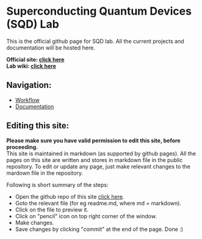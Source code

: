# Superconducting Quantum Devices (SQD) Lab    

This is the official github page for SQD lab. All the current projects and documentation will be hosted here.
    
**Official site: [click here](https://sqd.equs.org/)**   
**Lab wiki: [click here](http://smp-web03.smp.uq.edu.au/EQuS-SQDLab/index.php/Main_Page)**

## Navigation:    

* [Workflow](./workflow/readme.md)
* [Documentation](./documentation/readme.md)

## Editing this site:   
    
**Please make sure you have valid permission to edit this site, before proceeding.**   
This site is maintained in markdown (as supported by github pages). All the pages on this site are written and stores in markdown file
in the public repository. To edit or update any page, just make relevant changes to the mardown file in the repository.   

Following is short summary of the steps:   

* Open the github repo of this site [click here](https://github.com/sqdlab/sqdlab.github.io).    
* Goto the relevant file (for eg readme.md, where md = markdown).
* Click on the file to preview it.
* Click on "pencil" icon on top right corner of the window.
* Make changes.
* Save changes by clicking "commit" at the end of the page.
Done :)
